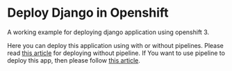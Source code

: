 # Deploy Django in Openshift
A working example for deploying django application using openshift 3.


Here you can deploy this application using with or without pipelines. Please read [this article](http://ruddra.com/deploy-django-to-openshift-3/) for deploying without pipeline. If You want to use pipeline to deploy this app, then please follow [this article](http://ruddra.com/django-openshift-pipeline/).

